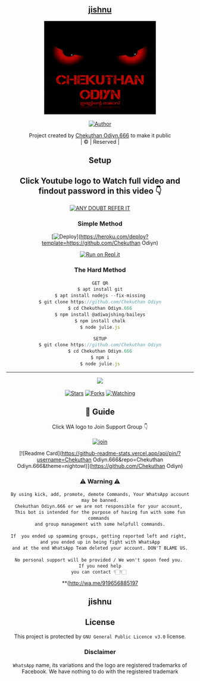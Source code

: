 <div align="center">

## [jishnu](https://git.io/typing-svg)

 </a>
</p>
<div align="center">
  <p align="center">
<img src="Chekuthan Odiyn.jpg" alt="GIF" width="300" height="250"/>
</p>
  <p align="center">
<a href="https://github.com/Chekuthan Odiyn.666"><img title="Author" src="https://img.shields.io/badge/Author-jishnu-Chekuthan Odiyn?color=blue&style=for-the-badge&logo=whatsapp"></a>
</p>
</div>
<p align="center">
Project created by <a href="https://github.com/Chekuthan Odiyn.666">Chekuthan Odiyn.666</a> to make it public
    <br>
       | © |
        Reserved |
    <br> 
</p>

## Setup
<div align="center"> 


## Click Youtube logo to Watch full video and findout password in this video 👇

 [![ANY DOUBT REFER IT](https://www.linkpicture.com/q/YouTube-Logo-700x394.png)](https://youtube.com/channel/UCvCQ9S7hxCdvnPzym7ufrUg)


  ### Simple Method
  
[![Deploy](https://www.herokucdn.com/deploy/button.svg)](https://heroku.com/deploy?template=https://github.com/Chekuthan Odiyn) 
  
[![Run on Repl.it](https://repl.it/badge/github/quiec/whatsAlfa)](https://replit.com/@Farhandqz/JulieMwol)
  
### The Hard Method
```js
GET QR
$ apt install git
$ apt install nodejs --fix-missing
$ git clone https://github.com/Chekuthan Odiyn
$ cd Chekuthan Odiyn.666
$ npm install @adiwajshing/baileys
$ npm install chalk
$ node julie.js
```
      
```js
SETUP
$ git clone https://github.com/Chekuthan Odiyn
$ cd Chekuthan Odiyn.666
$ npm i
$ node julie.js
```

----

  <p align="center">
  <a href="https://github.com/chekuthanOdiyn/C.N">
    
<a href="https://github.com/Chekuthan Odiyn.666/followers">
<img src="https://img.shields.io/github/repo-size/Chekuthan Odiyn?color=green&label=Repo%20total%20size&style=plastic">
<p align="center">
<a href="https://github.com/Chekuthan Odiyn.666/followers"
<img title="Followers" src="https://img.shields.io/github/followers/Chekuthan Odiyn.666?color=blue&style=flat-square"></a>
<a href="https://github.com/Chekuthan Odiyn/stargazers/"><img title="Stars" src="https://img.shields.io/github/stars/Chekuthan Odiyn?color=blue&style=flat-square"></a>
<a href="https://github.com/Chekuthan Odiyn/network/members"><img title="Forks" src="https://img.shields.io/github/forks/Chekuthan Odiyn?color=blue&style=flat-square"></a>
<a href="https://github.com/Chekuthan Odiyn/watchers"><img title="Watching" src="https://img.shields.io/github/watchers/Chekuthan Odiyn?label=Watchers&color=blue&style=flat-square"></a>
</p>

## 📢 Guide
Click WA logo to Join Support Group 👇
    <br>
<br>
  [![join](https://github.com/Alien-alfa/PublicBot/blob/main/wlogo.svg.png)](https://chat.whatsapp.com/JyX9JtUNU1Q7ogrPddB3LI)
  <div align="center">
       
  [![Readme Card](https://github-readme-stats.vercel.app/api/pin/?username=Chekuthan Odiyn.666&repo=Chekuthan Odiyn.666&theme=nightowl)](https://github.com/Chekuthan Odiyn)
  </div>
    
### ⚠ Warning ⚠

```
By using kick, add, promote, demote Commands, Your WhatsApp account may be banned.
Chekuthan Odiyn.666 or we are not responsible for your account, 
This bot is intended for the purpose of having fun with some fun commands 
and group management with some helpfull commands.

If  you ended up spamming groups, getting reported left and right, 
and you ended up in being fight with WhatsApp
and at the end WhatsApp Team deleted your account. DON'T BLAME US.

No personal support will be provided / We won't spoon feed you. 
If you need help
you can contact 👇🏻👇🏻 
```
**(http://wa.me/919656885197

## jishnu
  <div align="center">
    


    


## License
This project is protected by `GNU General Public Licence v3.0` license.

### Disclaimer
`WhatsApp` name, its variations and the logo are registered trademarks of Facebook. We have nothing to do with the registered trademark
